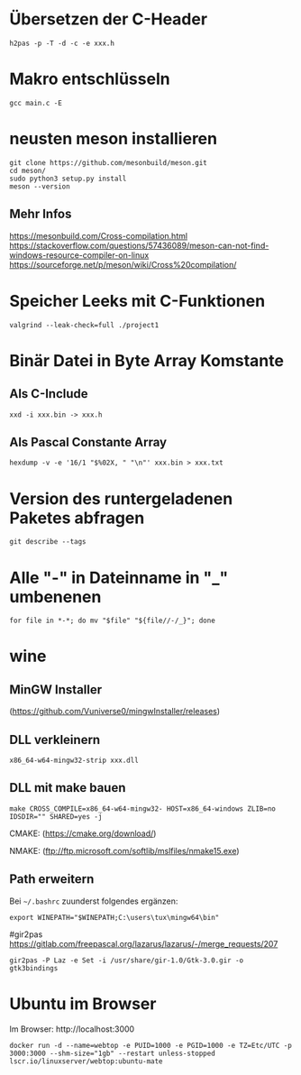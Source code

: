 # Übersetzen der C-Header
```
h2pas -p -T -d -c -e xxx.h
```

# Makro entschlüsseln
```
gcc main.c -E
```

# neusten meson installieren
```
git clone https://github.com/mesonbuild/meson.git
cd meson/
sudo python3 setup.py install
meson --version
```

## Mehr Infos
https://mesonbuild.com/Cross-compilation.html
https://stackoverflow.com/questions/57436089/meson-can-not-find-windows-resource-compiler-on-linux
https://sourceforge.net/p/meson/wiki/Cross%20compilation/

# Speicher Leeks mit C-Funktionen

`valgrind --leak-check=full ./project1`

# Binär Datei in Byte Array Komstante

## Als C-Include
`xxd -i xxx.bin -> xxx.h`

## Als Pascal Constante Array
`hexdump -v -e '16/1 "$%02X, " "\n"' xxx.bin > xxx.txt`


# Version des runtergeladenen Paketes abfragen
`git describe --tags`

# Alle "-" in Dateinname in "_" umbenenen
```
for file in *-*; do mv "$file" "${file//-/_}"; done
```


# wine
## MinGW Installer
(https://github.com/Vuniverse0/mingwInstaller/releases)

## DLL verkleinern
`x86_64-w64-mingw32-strip xxx.dll`

## DLL mit make bauen
`make CROSS_COMPILE=x86_64-w64-mingw32- HOST=x86_64-windows ZLIB=no IDSDIR="" SHARED=yes -j`



CMAKE:
(https://cmake.org/download/)

NMAKE:
(ftp://ftp.microsoft.com/softlib/mslfiles/nmake15.exe)

## Path erweitern
Bei `~/.bashrc` zuunderst folgendes ergänzen:
```
export WINEPATH="$WINEPATH;C:\users\tux\mingw64\bin"
```

#gir2pas
https://gitlab.com/freepascal.org/lazarus/lazarus/-/merge_requests/207
```
gir2pas -P Laz -e Set -i /usr/share/gir-1.0/Gtk-3.0.gir -o gtk3bindings
```

# Ubuntu im Browser 
Im Browser: http://localhost:3000

`docker run -d --name=webtop -e PUID=1000 -e PGID=1000 -e TZ=Etc/UTC -p 3000:3000 --shm-size="1gb" --restart unless-stopped lscr.io/linuxserver/webtop:ubuntu-mate`








